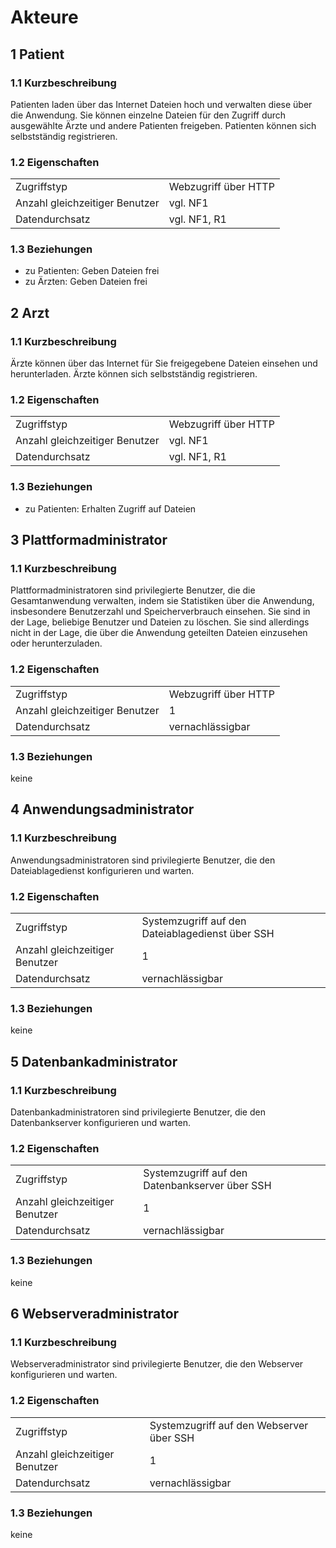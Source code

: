 # Akteure

## 1 Patient

### 1.1 Kurzbeschreibung
Patienten laden über das Internet Dateien hoch und verwalten diese über die Anwendung. Sie können einzelne Dateien für den Zugriff durch ausgewählte Ärzte und andere Patienten freigeben. Patienten können sich selbstständig registrieren.

### 1.2 Eigenschaften
|                                |                      |
| ------------------------------ | -------------------- |
| Zugriffstyp                    | Webzugriff über HTTP |
| Anzahl gleichzeitiger Benutzer | vgl. NF1             |
| Datendurchsatz                 | vgl. NF1, R1         |

### 1.3 Beziehungen
- zu Patienten: Geben Dateien frei
- zu Ärzten: Geben Dateien frei


## 2 Arzt

### 1.1 Kurzbeschreibung
Ärzte können über das Internet für Sie freigegebene Dateien einsehen und herunterladen. Ärzte können sich selbstständig registrieren.

### 1.2 Eigenschaften
|                                |                      |
| ------------------------------ | -------------------- |
| Zugriffstyp                    | Webzugriff über HTTP |
| Anzahl gleichzeitiger Benutzer | vgl. NF1             |
| Datendurchsatz                 | vgl. NF1, R1         |

### 1.3 Beziehungen
- zu Patienten: Erhalten Zugriff auf Dateien


## 3 Plattformadministrator

### 1.1 Kurzbeschreibung
Plattformadministratoren sind privilegierte Benutzer, die die Gesamtanwendung verwalten, indem sie Statistiken über die Anwendung, insbesondere Benutzerzahl und Speicherverbrauch einsehen. Sie sind in der Lage, beliebige Benutzer und Dateien zu löschen. Sie sind allerdings nicht in der Lage, die über die Anwendung geteilten Dateien einzusehen oder herunterzuladen.

### 1.2 Eigenschaften
|                                |                      |
| ------------------------------ | -------------------- |
| Zugriffstyp                    | Webzugriff über HTTP |
| Anzahl gleichzeitiger Benutzer | 1                    |
| Datendurchsatz                 | vernachlässigbar     |

### 1.3 Beziehungen
keine


## 4 Anwendungsadministrator

### 1.1 Kurzbeschreibung
Anwendungsadministratoren sind privilegierte Benutzer, die den Dateiablagedienst konfigurieren und warten.

### 1.2 Eigenschaften
|                                |                                                  |
| ------------------------------ | ------------------------------------------------ |
| Zugriffstyp                    | Systemzugriff auf den Dateiablagedienst über SSH |
| Anzahl gleichzeitiger Benutzer | 1                                                |
| Datendurchsatz                 | vernachlässigbar                                 |

### 1.3 Beziehungen
keine


## 5 Datenbankadministrator

### 1.1 Kurzbeschreibung
Datenbankadministratoren sind privilegierte Benutzer, die den Datenbankserver konfigurieren und warten.

### 1.2 Eigenschaften
|                                |                                                |
| ------------------------------ | ---------------------------------------------- |
| Zugriffstyp                    | Systemzugriff auf den Datenbankserver über SSH |
| Anzahl gleichzeitiger Benutzer | 1                                              |
| Datendurchsatz                 | vernachlässigbar                               |

### 1.3 Beziehungen
keine


## 6 Webserveradministrator

### 1.1 Kurzbeschreibung
Webserveradministrator sind privilegierte Benutzer, die den Webserver konfigurieren und warten.

### 1.2 Eigenschaften
|                                |                                          |
| ------------------------------ | ---------------------------------------- |
| Zugriffstyp                    | Systemzugriff auf den Webserver über SSH |
| Anzahl gleichzeitiger Benutzer | 1                                        |
| Datendurchsatz                 | vernachlässigbar                         |

### 1.3 Beziehungen
keine
